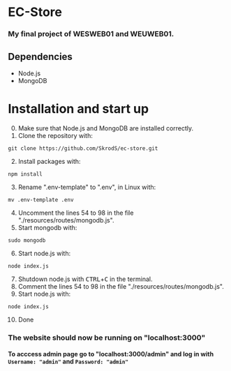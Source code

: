 # EC-Store
### My final project of WESWEB01 and WEUWEB01.

## Dependencies
- Node.js
- MongoDB

# Installation and start up
0. Make sure that Node.js and MongoDB are installed correctly.
1. Clone the repository with:
```
git clone https://github.com/SkrodS/ec-store.git
```
2. Install packages with:
```
npm install
```
3. Rename ".env-template" to ".env", in Linux with:
```
mv .env-template .env
```
4. Uncomment the lines 54 to 98 in the file "./resources/routes/mongodb.js".
5. Start mongodb with:
```
sudo mongodb
```
6. Start node.js with:
```
node index.js
```
7. Shutdown node.js with <kbd>CTRL</kbd>+<kbd>C</kbd> in the terminal.
8. Comment the lines 54 to 98 in the file "./resources/routes/mongodb.js".
9. Start node.js with:
```
node index.js
```
10. Done
### The website should now be running on "localhost:3000"
#### To acccess admin page go to "localhost:3000/admin" and log in with `Username: "admin"` and `Password: "admin"`
